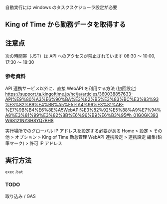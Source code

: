 自動実行には windows のタスクスケジューラ設定が必要

## King of Time から勤務データを取得する

## 注意点

次の時間帯（JST）は API へのアクセスが禁止されています
08:30 ～ 10:00, 17:30 ～ 18:30

### 参考資料

API 連携サービス以外に、直接 WebAPI を利用する方法 (初回設定)
https://support.ta.kingoftime.jp/hc/ja/articles/360038857633-API%E9%80%A3%E6%90%BA%E3%82%B5%E3%83%BC%E3%83%93%E3%82%B9%E4%BB%A5%E5%A4%96%E3%81%AB-%E7%9B%B4%E6%8E%A5WebAPI%E3%82%92%E5%88%A9%E7%94%A8%E3%81%99%E3%82%8B%E6%96%B9%E6%B3%95#h_01G0GK393W68121NYSH8YQ7BH8

実行場所でのグローバル IP アドレスを設定する必要がある
Home > 設定 > その他 > オプション > King of Time 勤怠管理 WebAPI 連携設定 > 連携設定
編集(鉛筆マーク) > 許可 IP アドレス

## 実行方法

`exec.bat`

### TODO

取り込み / GAS

